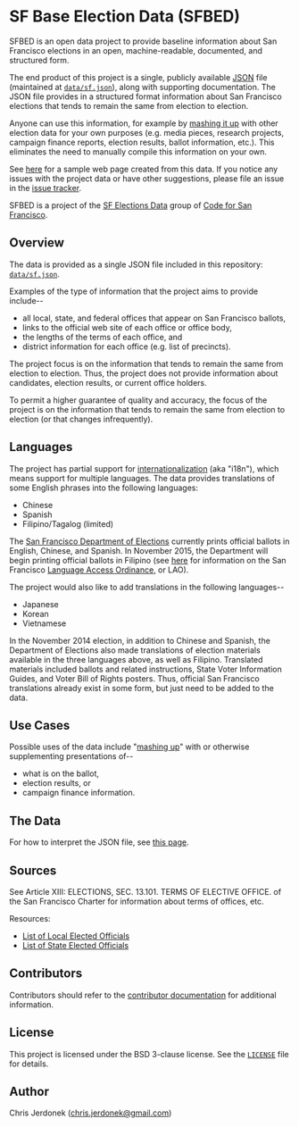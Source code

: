 # SF Base Election Data (SFBED)

SFBED is an open data project to provide baseline information about
San Francisco elections in an open, machine-readable, documented, and
structured form.

The end product of this project is a single, publicly available
[JSON][json] file (maintained at [`data/sf.json`](data/sf.json)), along
with supporting documentation.  The JSON file provides in a structured
format information about San Francisco elections that tends to
remain the same from election to election.

Anyone can use this information, for example by [mashing it up][mash_up]
with other election data for your own purposes (e.g. media pieces, research
projects, campaign finance reports, election results, ballot information,
etc.).  This eliminates the need to manually compile this information
on your own.

See [here][SFBED_gh_page] for a sample web page created from this data.
If you notice any issues with the project data or have other suggestions,
please file an issue in the [issue tracker][issue_tracker].

SFBED is a project of the [SF Elections Data][sf_elections_data] group
of [Code for San Francisco][code_for_sf].


## Overview

The data is provided as a single JSON file included in this repository:
[`data/sf.json`](data/sf.json).

Examples of the type of information that the project aims to provide include--

* all local, state, and federal offices that appear on San Francisco ballots,
* links to the official web site of each office or office body,
* the lengths of the terms of each office, and
* district information for each office (e.g. list of precincts).

The project focus is on the information that tends to remain the
same from election to election.  Thus, the project does not provide
information about candidates, election results, or current office holders.

To permit a higher guarantee of quality and accuracy, the focus of the
project is on the information that tends to remain the same from election
to election (or that changes infrequently).


## Languages

The project has partial support for [internationalization][i18n] (aka "i18n"),
which means support for multiple languages.  The data provides
translations of some English phrases into the following languages:

* Chinese
* Spanish
* Filipino/Tagalog (limited)

The [San Francisco Department of Elections][SFDOE] currently prints official
ballots in English, Chinese, and Spanish.  In November 2015, the
Department will begin printing official ballots in Filipino (see
[here](http://www.sfmayor.org/index.aspx?recordid=543&page=998) for
information on the San Francisco [Language Access Ordinance][SFLAO], or LAO).

The project would also like to add translations in the following languages--

* Japanese
* Korean
* Vietnamese

In the November 2014 election, in addition to Chinese and Spanish, the
Department of Elections also made translations of election materials
available in the three languages above, as well as Filipino.  Translated
materials included ballots and related instructions, State Voter
Information Guides, and Voter Bill of Rights posters.  Thus, official
San Francisco translations already exist in some form, but just need
to be added to the data.


## Use Cases

Possible uses of the data include "[mashing up][mash_up]" with or otherwise
supplementing presentations of--

* what is on the ballot,
* election results, or
* campaign finance information.


## The Data

For how to interpret the JSON file, see [this page](docs/json.md).


## Sources

See Article XIII: ELECTIONS, SEC. 13.101. TERMS OF ELECTIVE OFFICE. of the
San Francisco Charter for information about terms of offices, etc.

Resources:

* [List of Local Elected Officials](http://www.sfgov2.org/index.aspx?page=832)
* [List of State Elected Officials](http://www.sfgov2.org/index.aspx?page=833)


## Contributors

Contributors should refer to the [contributor documentation](docs/develop.md)
for additional information.


## License

This project is licensed under the BSD 3-clause license.  See the
[`LICENSE`](LICENSE) file for details.


## Author

Chris Jerdonek (<chris.jerdonek@gmail.com>)


[code_for_sf]: http://codeforsanfrancisco.org/
[i18n]: http://en.wikipedia.org/wiki/Internationalization_and_localization
[issue_tracker]: https://github.com/cjerdonek/sf-base-election-data/issues
[json]: http://json.org/
[mash_up]: http://en.wikipedia.org/wiki/Mashup_%28web_application_hybrid%29
[sf_elections_data]: http://cjerdonek.github.io/sf-elections-data/
[SFBED_gh_page]: http://cjerdonek.github.io/sf-base-election-data
[SFDOE]: http://sfelections.org
[SFLAO]: http://sfgsa.org/index.aspx?page=4450
